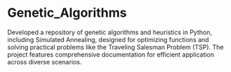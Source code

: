 # Genetic_Algorithms
Developed a repository of genetic algorithms and heuristics in Python, including Simulated Annealing, designed for optimizing functions and solving practical problems like the Traveling Salesman Problem (TSP). The project features comprehensive documentation for efficient application across diverse scenarios.
